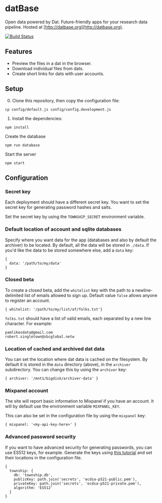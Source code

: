 # datBase

Open data powered by Dat. Future-friendly apps for your research data pipeline. Hosted at [http://datbase.org](http://datbase.org).

[![Build Status](https://travis-ci.org/datproject/datbase.svg?branch=master)](https://travis-ci.org/datproject/datbase)

## Features

* Preview the files in a dat in the browser.
* Download individual files from dats.
* Create short links for dats with user accounts.

## Setup

0. Clone this repository, then copy the configuration file:

```
cp config/default.js config/config.development.js
```

1. Install the dependencies:

```
npm install
```

Create the database

```
npm run database
```

Start the server
```
npm start
```

## Configuration


### Secret key

Each deployment should have a different secret key. You want to set the secret key for generating password hashes and salts.

Set the secret key by using the `TOWNSHIP_SECRET` environment variable.

### Default location of account and sqlite databases

Specify where you want data for the app (databases and also by default the archiver) to be located. By default, all the data will be stored in `./data`. If you'd like the data to be stored somewhere else, add a `data` key:

```
{
  data: '/path/to/my/data'
}
```

### Closed beta

To create a closed beta, add the `whitelist` key with the path to a newline-delimited list of emails allowed to sign up. Default value `false` allows anyone to register an account.

```
{ whitelist: '/path/to/my/list/of/folks.txt'}
```

`folks.txt` should have a list of valid emails, each separated by a new line character. For example:

```
pamlikesdata@gmail.com
robert.singletown@sbcglobal.netw
```

### Location of cached and archived dat data

You can set the location where dat data is cached on the filesystem. By default it is stored in the `data` directory (above), in the `archiver` subdirectory. You can change this by using the `archiver` key:

```
{ archiver: '/mnt1/bigdisk/archiver-data' }
```

### Mixpanel account

The site will report basic information to Mixpanel if you have an account. It will by default use the environment variable `MIXPANEL_KEY`.

This can also be set in the configuration file by using the `mixpanel` key:

```
{ mixpanel: '<my-api-key-here>' }
```

### Advanced password security

If you want to have advanced security for generating passwords, you can use ES512 keys, for example. Generate the keys using [this tutorial](https://connect2id.com/products/nimbus-jose-jwt/openssl-key-generation) and set their locations in the configuration file.

```
{
  township: {
    db: 'township.db',
    publicKey: path.join('secrets', 'ecdsa-p521-public.pem'),
    privateKey: path.join('secrets', 'ecdsa-p521-private.pem'),
    algorithm: 'ES512'
  }
}
```
